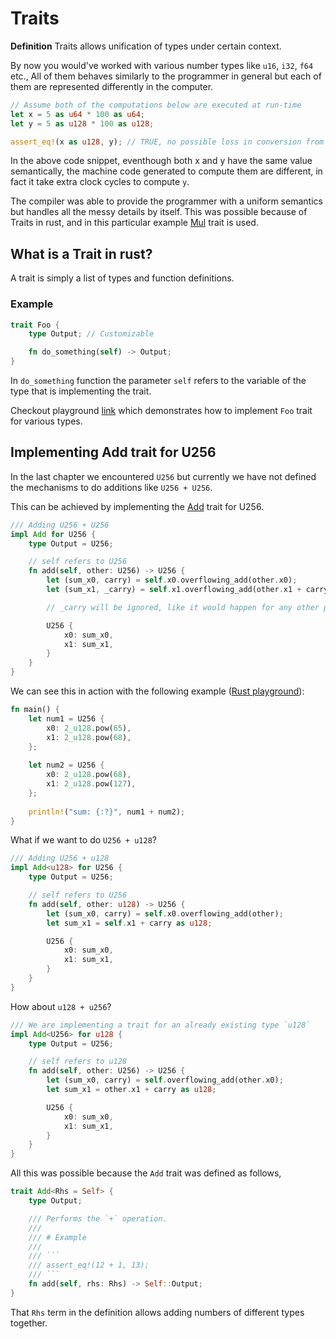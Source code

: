 # Traits

**Definition**
Traits allows unification of types under certain context.

By now you would've worked with various number types like `u16`, `i32`, `f64` etc.,
All of them behaves similarly to the programmer in general but each of them are
represented differently in the computer.

```rust
// Assume both of the computations below are executed at run-time
let x = 5 as u64 * 100 as u64;
let y = 5 as u128 * 100 as u128;

assert_eq!(x as u128, y); // TRUE, no possible loss in conversion from u64 to u128
```

In the above code snippet, eventhough both x and y have the same value semantically,
the machine code generated to compute them are different, in fact it take extra clock
cycles to compute `y`.

The compiler was able to provide the programmer with a uniform semantics but handles
all the messy details by itself. This was possible because of Traits in rust, and in this
particular example [Mul](https://doc.rust-lang.org/std/ops/trait.Mul.html) trait is used.

## What is a Trait in rust?

A trait is simply a list of types and function definitions.

### Example

```rust
trait Foo {
    type Output; // Customizable

    fn do_something(self) -> Output;
}
```

In `do_something` function the parameter `self` refers to the variable of the type that is
implementing the trait.

Checkout playground [link](https://play.rust-lang.org/?version=stable&mode=debug&edition=2021&gist=5381ef684ec7ce34ba76dd75a0c41c2b) which demonstrates how to implement `Foo` trait for
various types.

## Implementing Add trait for U256

In the last chapter we encountered `U256` but currently we have not defined the mechanisms
to do additions like `U256 + U256`.

This can be achieved by implementing the [Add](https://doc.rust-lang.org/std/ops/trait.Add.html) trait
for U256.

```rust
/// Adding U256 + U256
impl Add for U256 {
    type Output = U256;

    // self refers to U256
    fn add(self, other: U256) -> U256 {
        let (sum_x0, carry) = self.x0.overflowing_add(other.x0);
        let (sum_x1, _carry) = self.x1.overflowing_add(other.x1 + carry as u128);

        // _carry will be ignored, like it would happen for any other primitive int type

        U256 {
            x0: sum_x0,
            x1: sum_x1,
        }
    }
}
```

We can see this in action with the following example ([Rust playground](https://play.rust-lang.org/?version=stable&mode=debug&edition=2021&gist=149afb833a39b6d7ad3aeb4fd30ddbf7)): 
```rust
fn main() {
    let num1 = U256 {
        x0: 2_u128.pow(65),
        x1: 2_u128.pow(68),
    };
    
    let num2 = U256 {
        x0: 2_u128.pow(68),
        x1: 2_u128.pow(127),
    };
    
    println!("sum: {:?}", num1 + num2);
}
```

What if we want to do `U256 + u128`?

```rust
/// Adding U256 + u128
impl Add<u128> for U256 {
    type Output = U256;

    // self refers to U256
    fn add(self, other: u128) -> U256 {
        let (sum_x0, carry) = self.x0.overflowing_add(other);
        let sum_x1 = self.x1 + carry as u128;

        U256 {
            x0: sum_x0,
            x1: sum_x1,
        }
    }
}
```

How about `u128 + u256`?

```rust
/// We are implementing a trait for an already existing type `u128`
impl Add<U256> for u128 {
    type Output = U256;

    // self refers to u128
    fn add(self, other: U256) -> U256 {
        let (sum_x0, carry) = self.overflowing_add(other.x0);
        let sum_x1 = other.x1 + carry as u128;

        U256 {
            x0: sum_x0,
            x1: sum_x1,
        }
    }
}
```

All this was possible because the `Add` trait was defined as follows,

```rust
trait Add<Rhs = Self> {
    type Output;

    /// Performs the `+` operation.
    ///
    /// # Example
    ///
    /// ```
    /// assert_eq!(12 + 1, 13);
    /// ```
    fn add(self, rhs: Rhs) -> Self::Output;
}
```

That `Rhs` term in the definition allows adding numbers of different types together.
